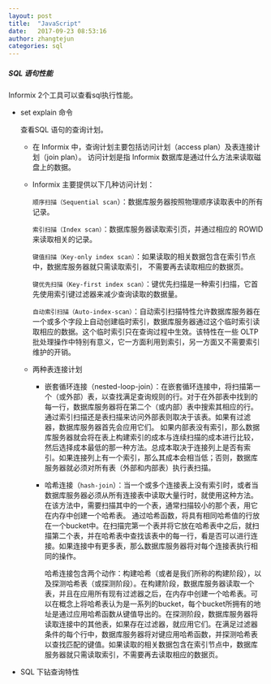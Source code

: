 ```yaml
---
layout: post
title:  "JavaScript"
date:   2017-09-23 08:53:16
author: zhangtejun
categories: sql
---
```

##### SQL 语句性能
Informix 2个工具可以查看sql执行性能。
* set explain 命令

    查看SQL 语句的查询计划。
    * 在 Informix 中，查询计划主要包括访问计划（access plan）及表连接计划（join plan）。
       访问计划是指 Informix 数据库是通过什么方法来读取磁盘上的数据。
    * Informix 主要提供以下几种访问计划：
    
        `顺序扫描（Sequential scan`）：数据库服务器按照物理顺序读取表中的所有记录。
        
        `索引扫描（Index scan）`：数据库服务器读取索引页，并通过相应的 ROWID 来读取相关的记录。
        
        `键值扫描（Key-only index scan）`：如果读取的相关数据包含在索引节点中，数据库服务器就只需读取索引，
        不需要再去读取相应的数据页。
        
        `键优先扫描（Key-first index scan）`：键优先扫描是一种索引扫描，它首先使用索引键过滤器来减少查询读取的数据量。
        
        `自动索引扫描（Auto-index-scan）`：自动索引扫描特性允许数据库服务器在一个或多个字段上自动创建临时索引，数据库服务器通过这个临时索引读取相应的数据。这个临时索引只在查询过程中生效。该特性在一些 OLTP 批处理操作中特别有意义，它一方面利用到索引，另一方面又不需要索引维护的开销。
    * 两种表连接计划
      * 嵌套循环连接（nested-loop-join）：在嵌套循环连接中，将扫描第一个（或外部）表，以查找满足查询规则的行。对于在外部表中找到的每一行，数据库服务器将在第二个（或内部）表中搜索其相应的行。通过索引扫描还是表扫描来访问外部表则取决于该表。如果有过滤器，数据库服务器首先会应用它们。
         如果内部表没有索引，那么数据库服务器就会将在表上构建索引的成本与连续扫描的成本进行比较，然后选择成本最低的那一种方法。总成本取决于连接列上是否有索引。如果连接列上有一个索引，那么其成本会相当低；否则，数据库服务器就必须对所有表（外部和内部表）执行表扫描。
      * 哈希连接（`hash-join`）：当一个或多个连接表上没有索引时，或者当数据库服务器必须从所有连接表中读取大量行时，就使用这种方法。在该方法中，需要扫描其中的一个表，通常扫描较小的那个表，用它在内存中创建一个哈希表。
        通过哈希函数，将具有相同哈希值的行放在一个bucket中。在扫描完第一个表并将它放在哈希表中之后，就扫描第二个表，并在哈希表中查找该表中的每一行，看是否可以进行连接。如果连接中有更多表，那么数据库服务器将对每个连接表执行相同的操作。
        
        哈希连接包含两个动作：构建哈希（或者是我们所称的构建阶段），以及探测哈希表（或探测阶段）。在构建阶段，数据库服务器读取一个表，并且在应用所有现有过滤器之后，在内存中创建一个哈希表。可以在概念上将哈希表认为是一系列的bucket，每个bucket所拥有的地址是通过应用哈希函数从键值导出的。在探测阶段，数据库服务器将读取连接中的其他表，如果存在过滤器，就应用它们。在满足过滤器条件的每个行中，数据库服务器将对键应用哈希函数，并探测哈希表以查找匹配的键值。如果读取的相关数据包含在索引节点中，数据库服务器就只需读取索引，不需要再去读取相应的数据页。
         [](https://www.ibm.com/developerworks/cn/data/library/techarticles/dm-0904zhanggy2/)
 
 * SQL 下钻查询特性

